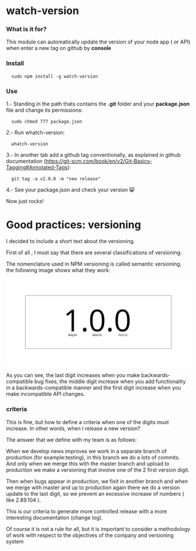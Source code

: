 # watch-version

### What is it for?
This module can automatically update the version of your node app ( or API) when enter a new tag on github by **console**


### Install
```
  sudo npm install -g watch-version
```

### Use
1.- Standing in the path thats contains the **.git** folder and your **package.json** file and change its permissions:
```
  sudo chmod 777 package.json
```

2.- Run whatch-version:
```
  whatch-version
```

3.- In another tab add a github tag conventionally, as explained in github documentation
(https://git-scm.com/book/en/v2/Git-Basics-Tagging#Annotated-Tags):

```
  git tag -a v2.0.0 -m "new release"
```

4.- See your package.json and check your version  :smile_cat:

Now just rocks!


# Good practices: versioning

I decided to include a short text about the versioning.

First of all , I must say that there are several classifications of versioning.

The nomenclature used in NPM versioning is called semantic versioning, the following image shows what they work:

![alt tag](https://raw.githubusercontent.com/daniel-llach/watch-version/master/img/versioning.jpg)

As you can see, the last digit increases when you make backwards-compatible bug fixes, the middle digit increase when you add functionality in a backwards-compatible manner and the first digit increase when you make incompatible API changes.

### criteria

This is fine, but how to define a criteria when one of the digits must increase. In other words, when I release a new version?

The answer that we define with my team is as follows:

When we develop news improves we work in a separate branch of production (for example:testing), in this branch we do a lots of commits. And only when we merge this with the master branch and upload to production we make a versioning that involve one of the 2 first version digit.

Then when bugs appear in production, we fixit in another branch and when we merge with master and up to production again there we do a version update to the last digit, so we prevent an excessive increase of numbers ( like 2.89.104 ).

This is our criteria to generate more controlled release with a more interesting documentation (change log).

Of course it is not a rule for all, but it is important to consider a methodology of work with respect to the objectives of the company and versioning system
